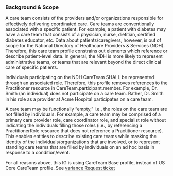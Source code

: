 ### Background & Scope

A care team consists of the providers and/or organizations responsible for effectively delivering coordinated care. Care teams are conventionally associated with a specific patient. For example, a patient with diabetes may have a care team that consists of a physician, nurse, dietitian, certified diabetes educator, etc. Data about patients/caregivers, however, is out of scope for the National Directory of Healthcare Providers & Services (NDH). Therefore, this care team profile constrains out elements which reference or describe patient-level data. In general, the NDH is more likely to represent administrative teams, or teams that are relevant beyond the direct clinical care of specific patients.

Individuals participating on the NDH CareTeam SHALL be represented through an associated role. Therefore, this profile removes references to the Practitioner resource in CareTeam.participant.member. For example, Dr. Smith (an individual) does not participate on a care team. Rather, Dr. Smith in his role as a provider at Acme Hospital participates on a care team.

A care team may be functionally “empty,” i.e., the roles on the care team are not filled by individuals. For example, a care team may be comprised of a primary care provider role, care coordinator role, and specialist role without indicating the individuals filling those roles (i.e., by referencing a PractitionerRole resource that does not reference a Practitioner resource). This enables entities to describe existing care teams while masking the identity of the individuals/organizations that are involved, or to represent standing care teams that are filled by individuals on an ad hoc basis in response to a condition/event.

For all reasons above, this IG is using CareTeam Base profile, instead of US Core CareTeam profile. See [variance Request ticket](https://jira.hl7.org/browse/FHIR-37832)

